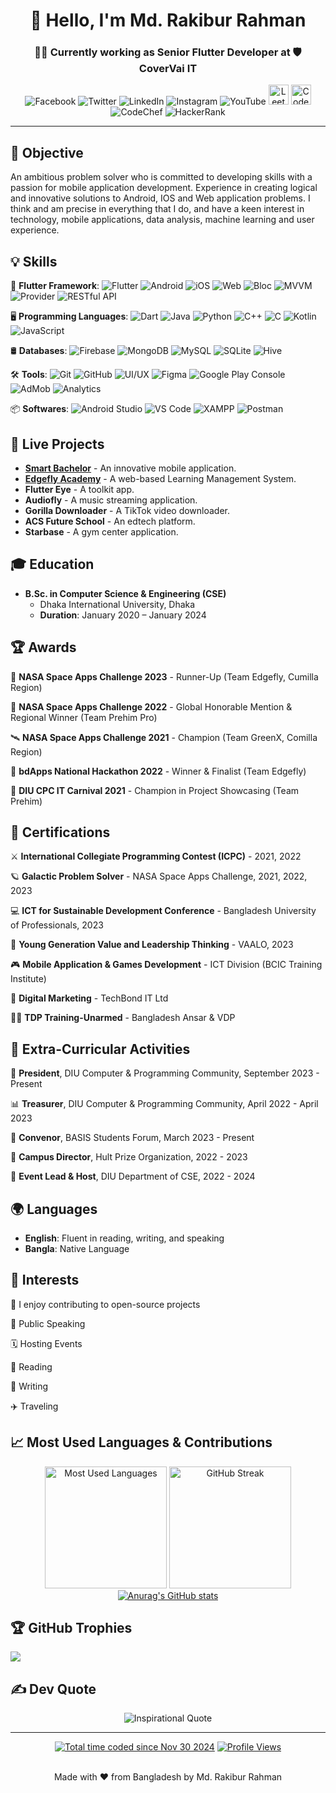 <h1 align="center">👋 Hello, I'm Md. Rakibur Rahman </h1>
<h3 align="center">👨‍💻 Currently working as Senior Flutter Developer at 🛡️ CoverVai IT</h3>


<div align="center">
  <!-- Social Media -->
  <a href="https://facebook.com/rakiburrahman.official" target="_blank" style="text-decoration: none;">
    <img src="https://img.icons8.com/color/32/000000/facebook.png" alt="Facebook"/>
  </a>
  <a href="https://twitter.com/yourprofile" target="_blank" style="text-decoration: none;">
    <img src="https://img.icons8.com/color/32/000000/twitter.png" alt="Twitter"/>
  </a>
  <a href="https://linkedin.com/in/rakibur557" target="_blank" style="text-decoration: none;">
    <img src="https://img.icons8.com/color/32/000000/linkedin.png" alt="LinkedIn"/>
  </a>
  <a href="https://instagram.com/rakibur557" target="_blank" style="text-decoration: none;">
    <img src="https://img.icons8.com/color/32/000000/instagram-new.png" alt="Instagram"/>
<!--   </a>
  <a href="https://github.com/rakibur557" target="_blank" style="text-decoration: none;">
    <img src="https://img.icons8.com/material-outlined/32/000000/github.png" alt="GitHub"/>
  </a> -->
  <a href="https://youtube.com/rakibur557" target="_blank" style="text-decoration: none;">
    <img src="https://img.icons8.com/color/32/000000/youtube-play.png" alt="YouTube"/>
  </a>

  <!-- Programming Platforms -->
  <a href="https://leetcode.com/profile/rakibur557" target="_blank" style="text-decoration: none;">
    <img src="https://upload.wikimedia.org/wikipedia/commons/1/19/LeetCode_logo_black.png" alt="LeetCode" width="32" height="32"/>
  </a>
  <a href="https://codeforces.com/profile/yourprofile" target="_blank" style="text-decoration: none;">
    <img src="https://cdn.iconscout.com/icon/free/png-256/code-forces-3521352-2944793.png" alt="Codeforces" width="32" height="32"/>
  </a>
  <a href="https://www.codechef.com/users/rakib557" target="_blank" style="text-decoration: none;">
    <img src="https://img.icons8.com/color/32/000000/codechef.png" alt="CodeChef"/>
  </a>
  <a href="https://www.hackerrank.com/yourprofile" target="_blank" style="text-decoration: none;">
    <img src="https://img.icons8.com/external-tal-revivo-color-tal-revivo/32/000000/external-hackerrank-is-a-technology-company-that-focuses-on-competitive-programming-logo-color-tal-revivo.png" alt="HackerRank"/>
</div>


---

## 🎯 Objective
An ambitious problem solver who is committed to developing skills with a passion for mobile application development. Experience in creating logical and innovative solutions to Android, IOS and Web application problems. I think and am precise in everything that I do, and have a keen interest in technology, mobile applications, data analysis, machine learning and user experience.

## 💡 Skills
🧩 **Flutter Framework**:  ![Flutter](https://img.shields.io/badge/Flutter-%2302569B.svg?style=flat&logo=Flutter&logoColor=white) ![Android](https://img.shields.io/badge/Android-%233DDC84.svg?style=flat&logo=Android&logoColor=white) ![iOS](https://img.shields.io/badge/iOS-%23000000.svg?style=flat&logo=Apple&logoColor=white) ![Web](https://img.shields.io/badge/Web-%23239120.svg?style=flat&logo=HTML5&logoColor=white) ![Bloc](https://img.shields.io/badge/Bloc-%2325A0C5.svg?style=flat&logo=Dart&logoColor=white) ![MVVM](https://img.shields.io/badge/MVVM-%2300C4CC.svg?style=flat&logo=architecture&logoColor=white) ![Provider](https://img.shields.io/badge/Provider-%23FF5722.svg?style=flat&logo=flutter&logoColor=white) ![RESTful API](https://img.shields.io/badge/RESTful%20API-%2300D7FF.svg?style=flat&logo=api&logoColor=white)

🖥️ **Programming Languages**: ![Dart](https://img.shields.io/badge/Dart-%230175C2.svg?style=flat&logo=Dart&logoColor=white) ![Java](https://img.shields.io/badge/Java-%23ED8B00.svg?style=flat&logo=Java&logoColor=white) ![Python](https://img.shields.io/badge/Python-%233776AB.svg?style=flat&logo=Python&logoColor=white) ![C++](https://img.shields.io/badge/C++-%2300599C.svg?style=flat&logo=C%2B%2B&logoColor=white) ![C](https://img.shields.io/badge/C-%23A8B9CC.svg?style=flat&logo=C&logoColor=white) ![Kotlin](https://img.shields.io/badge/Kotlin-%237F52FF.svg?style=flat&logo=Kotlin&logoColor=white) ![JavaScript](https://img.shields.io/badge/JavaScript-%23F7DF1E.svg?style=flat&logo=JavaScript&logoColor=black) 

🛢️ **Databases**: ![Firebase](https://img.shields.io/badge/Firebase-%23FFCA28.svg?style=flat&logo=Firebase&logoColor=white) ![MongoDB](https://img.shields.io/badge/MongoDB-%2347A248.svg?style=flat&logo=MongoDB&logoColor=white) ![MySQL](https://img.shields.io/badge/MySQL-%234479A1.svg?style=flat&logo=MySQL&logoColor=white) ![SQLite](https://img.shields.io/badge/SQLite-%23003B57.svg?style=flat&logo=SQLite&logoColor=white) ![Hive](https://img.shields.io/badge/Hive-%23FFA000.svg?style=flat&logo=Hive&logoColor=white)

🛠️ **Tools**: ![Git](https://img.shields.io/badge/Git-%23F05032.svg?style=flat&logo=Git&logoColor=white) ![GitHub](https://img.shields.io/badge/GitHub-%23181717.svg?style=flat&logo=GitHub&logoColor=white) ![UI/UX](https://img.shields.io/badge/UI%2FUX-%23FF6F00.svg?style=flat) ![Figma](https://img.shields.io/badge/Figma-%23F24E1E.svg?style=flat&logo=Figma&logoColor=white) ![Google Play Console](https://img.shields.io/badge/Google%20Play%20Console-%234285F4.svg?style=flat&logo=Google-Play&logoColor=white) ![AdMob](https://img.shields.io/badge/AdMob-%23EA4335.svg?style=flat&logo=Google-AdMob&logoColor=white) ![Analytics](https://img.shields.io/badge/Analytics-%234285F4.svg?style=flat&logo=Google-Analytics&logoColor=white)

📦 **Softwares**: ![Android Studio](https://img.shields.io/badge/Android%20Studio-%233DDC84.svg?style=flat&logo=Android-Studio&logoColor=white) ![VS Code](https://img.shields.io/badge/VS%20Code-%23007ACC.svg?style=flat&logo=Visual-Studio-Code&logoColor=white) ![XAMPP](https://img.shields.io/badge/XAMPP-%23FB7A24.svg?style=flat&logo=XAMPP&logoColor=white) ![Postman](https://img.shields.io/badge/Postman-%23FF6C37.svg?style=flat&logo=Postman&logoColor=white) 



## 📱 Live Projects

- **[Smart Bachelor](https://play.google.com/store/apps/details?id=com.edgeflydev.smartbachelor)** - An innovative mobile application.
- **[Edgefly Academy](https://edgeflyacademy.com/)** - A web-based Learning Management System.
- **Flutter Eye** - A toolkit app.
- **Audiofly** - A music streaming application.
- **Gorilla Downloader** - A TikTok video downloader.
- **ACS Future School** - An edtech platform.
- **Starbase** - A gym center application.

## 🎓 Education

- **B.Sc. in Computer Science & Engineering (CSE)**
  - Dhaka International University, Dhaka
  - **Duration**: January 2020 – January 2024

## 🏆 Awards

🚀 **NASA Space Apps Challenge 2023** - Runner-Up (Team Edgefly, Cumilla Region)

🌠 **NASA Space Apps Challenge 2022** - Global Honorable Mention & Regional Winner (Team Prehim Pro)

🛰️ **NASA Space Apps Challenge 2021** - Champion (Team GreenX, Comilla Region)

🤖 **bdApps National Hackathon 2022** - Winner & Finalist (Team Edgefly)

🎉 **DIU CPC IT Carnival 2021** - Champion in Project Showcasing (Team Prehim)

## 📜 Certifications

⚔️ **International Collegiate Programming Contest (ICPC)** - 2021, 2022

🪐 **Galactic Problem Solver** - NASA Space Apps Challenge, 2021, 2022, 2023

💻 **ICT for Sustainable Development Conference** - Bangladesh University of Professionals, 2023

🌱 **Young Generation Value and Leadership Thinking** - VAALO, 2023

🎮 **Mobile Application & Games Development** - ICT Division (BCIC Training Institute)

📣 **Digital Marketing** - TechBond IT Ltd

👮‍♂️ **TDP Training-Unarmed** - Bangladesh Ansar & VDP


## 🏅 Extra-Curricular Activities

👑 **President**, DIU Computer & Programming Community, September 2023 - Present

📊 **Treasurer**, DIU Computer & Programming Community, April 2022 - April 2023

🤝 **Convenor**, BASIS Students Forum, March 2023 - Present

🏫 **Campus Director**, Hult Prize Organization, 2022 - 2023

🎤 **Event Lead & Host**, DIU Department of CSE, 2022 - 2024

## 🌍 Languages

- **English**: Fluent in reading, writing, and speaking
- **Bangla**: Native Language

## 🎯 Interests

📂 I enjoy contributing to open-source projects

🎤 Public Speaking

🗓️ Hosting Events

📖 Reading

📝 Writing

✈️ Traveling

## 📈 Most Used Languages & Contributions

<div align="center">
  <img src="https://github-readme-stats.vercel.app/api/top-langs/?username=rakibur557&layout=compact&langs_count=8" alt="Most Used Languages" height="195" />
  <img src="https://github-readme-streak-stats.herokuapp.com/?user=rakibur557" alt="GitHub Streak" height="195" />
</div>

<div align="center">
  <a href="https://github.com/rakibur557/github-readme-stats">
    <img src="https://github-readme-stats.vercel.app/api?username=rakibur557" alt="Anurag's GitHub stats">
  </a>
</div>






## 🏆 GitHub Trophies
![](https://github-profile-trophy.vercel.app/?username=rakibur557&theme=radical&no-frame=false&no-bg=true&margin-w=4)

## ✍️ Dev Quote
<p align="center">
  <img src="https://quotes-github-readme.vercel.app/api?type=horizontal&theme=radical" alt="Inspirational Quote"/>
</p>

---

<div align="center">
<a href="https://wakatime.com/@842d7062-8932-4da3-8562-5f3d1673bd4b"><img src="https://wakatime.com/badge/user/842d7062-8932-4da3-8562-5f3d1673bd4b.svg" alt="Total time coded since Nov 30 2024" /></a>
<a href="https://visitcount.itsvg.in">
    <img src="https://visitcount.itsvg.in/api?id=rakibur557&label=Profile%20Views&color=6&pretty=true" alt="Profile Views" />
  </a>
</div>

<br>
<p align="center"> 
  Made with ❤️ from Bangladesh by Md. Rakibur Rahman
</p>





